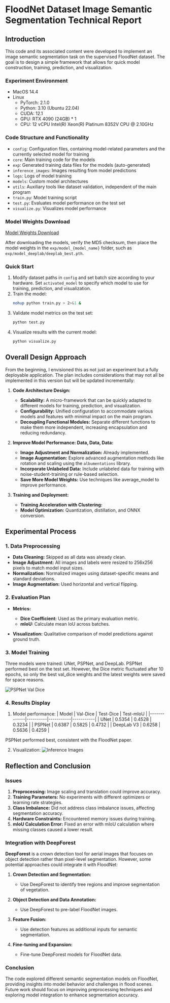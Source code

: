# FloodNet Dataset Image Semantic Segmentation Technical Report

## Introduction

This code and its associated content were developed to implement an image semantic segmentation task on the supervised FloodNet dataset. The goal is to design a simple framework that allows for quick model construction, training, prediction, and visualization.

### Experiment Environment
- MacOS 14.4
- Linux
  - PyTorch: 2.1.0
  - Python: 3.10 (Ubuntu 22.04)
  - CUDA: 12.1
  - GPU: RTX 4090 (24GB) * 1
  - CPU: 12 vCPU Intel(R) Xeon(R) Platinum 8352V CPU @ 2.10GHz

### Code Structure and Functionality
- `config`: Configuration files, containing model-related parameters and the currently selected model for training
- `core`: Main training code for the models
- `exp`: Generated training data files for the models (auto-generated)
- `inference_images`: Images resulting from model predictions
- `logs`: Logs of model training
- `models`: Custom model architectures
- `utils`: Auxiliary tools like dataset validation, independent of the main program
- `train.py`: Model training script
- `test.py`: Evaluates model performance on the test set
- `visualize.py`: Visualizes model performance

### Model Weights Download
[Model Weights Download](https://github.com/echonoshy/floodnet-segmentation/releases/tag/v0.1.0)

After downloading the models, verify the MD5 checksum, then place the model weights in the `exp/model_{model_name}` folder, such as `exp/model_deeplab/deeplab_best.pth`.

### Quick Start
1. Modify dataset paths in `config` and set batch size according to your hardware. Set `activated_model` to specify which model to use for training, prediction, and visualization.
2. Train the model:
   ```bash
   nohup python train.py > 2>&1 &
   ```
3. Validate model metrics on the test set:
   ```bash
   python test.py
   ```
4. Visualize results with the current model:
   ```bash
   python visualize.py
   ```

## Overall Design Approach
From the beginning, I envisioned this as not just an experiment but a fully deployable application. The plan includes considerations that may not all be implemented in this version but will be updated incrementally:

1. **Code Architecture Design:**
   - **Scalability:** A micro-framework that can be quickly adapted to different models for training, prediction, and visualization.
   - **Configurability:** Unified configuration to accommodate various models and features with minimal impact on the main program.
   - **Decoupling Functional Modules:** Separate different functions to make them more independent, increasing encapsulation and reducing redundancy.

2. **Improve Model Performance: Data, Data, Data:**
   - **Image Adjustment and Normalization:** Already implemented.
   - **Image Augmentation:** Explore advanced augmentation methods like rotation and scaling using the `albumentations` library.
   - **Incorporate Unlabeled Data:** Include unlabeled data for training with noise-student-training or rule-based selection.
   - **Save More Model Weights:** Use techniques like average_model to improve performance.

3. **Training and Deployment:**
   - **Training Acceleration with Clustering:**
   - **Model Optimization:** Quantization, distillation, and ONNX conversion.

## Experimental Process

### 1. Data Preprocessing
- **Data Cleaning:** Skipped as all data was already clean.
- **Image Adjustment:** All images and labels were resized to 256x256 pixels to match model input sizes.
- **Normalization:** Normalized images using dataset-specific means and standard deviations.
- **Image Augmentation:** Used horizontal and vertical flipping.

### 2. Evaluation Plan
- **Metrics:**
  - **Dice Coefficient:** Used as the primary evaluation metric.
  - **mIoU:** Calculate mean IoU across batches.

- **Visualization:** Qualitative comparison of model predictions against ground truth.

### 3. Model Training
Three models were trained: UNet, PSPNet, and DeepLab. PSPNet performed best on the test set. However, the Dice metric fluctuated after 10 epochs, so only the best val_dice weights and the latest weights were saved for space reasons.

![PSPNet Val Dice](https://github.com/echonoshy/floodnet-segmentation/blob/master/exp/model_pspnet/pspnet_val_dice.png)

### 4. Results Display
1. Model performance:
| Model       | Val-Dice | Test-Dice | Test-mIoU |
|-------------|----------|-----------|-----------|
| UNet        | 0.5354   | 0.4528    | 0.3234    |
| PSPNet      | 0.6387   | 0.5825    | 0.4732    |
| DeepLab V3  | 0.6258   | 0.5636    | 0.4259    |

PSPNet performed best, consistent with the FloodNet paper.

2. Visualization:
![Inference Images](https://github.com/echonoshy/floodnet-segmentation/blob/master/inference_images/model_merged_images.jpg)

## Reflection and Conclusion

### Issues
1. **Preprocessing:** Image scaling and translation could improve accuracy.
2. **Training Parameters:** No experiments with different optimizers or learning rate strategies.
3. **Class Imbalance:** Did not address class imbalance issues, affecting segmentation accuracy.
4. **Hardware Constraints:** Encountered memory issues during training.
5. **mIoU Calculation Error:** Fixed an error with mIoU calculation where missing classes caused a lower result.

### Integration with DeepForest

**DeepForest** is a crown detection tool for aerial images that focuses on object detection rather than pixel-level segmentation. However, some potential approaches could integrate it with FloodNet:

1. **Crown Detection and Segmentation:**
   - Use DeepForest to identify tree regions and improve segmentation of vegetation.

2. **Object Detection and Data Annotation:**
   - Use DeepForest to pre-label FloodNet images.

3. **Feature Fusion:**
   - Use detection features as additional inputs for semantic segmentation.

4. **Fine-tuning and Expansion:**
   - Fine-tune DeepForest models for FloodNet data.

### Conclusion

The code explored different semantic segmentation models on FloodNet, providing insights into model behavior and challenges in flood scenes. Future work should focus on improving preprocessing techniques and exploring model integration to enhance segmentation accuracy.